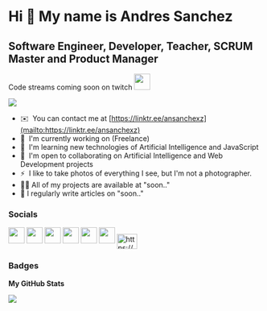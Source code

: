 
Hi 👋 My name is Andres Sanchez
===============================

Software Engineer, Developer, Teacher, SCRUM Master and Product Manager
-----------------

Code streams coming soon on twitch <a href="https://www.twitch.tv/ansanchexz" target="_blank" rel="noreferrer"><img src="https://raw.githubusercontent.com/danielcranney/readme-generator/main/public/icons/socials/twitch.svg" width="32" height="32" /></a>

<a href="https://www.twitch.tv/ansanchexz" target="_blank" rel="noreferrer"><img
src="https://img.shields.io/twitch/status/ansanchexz?logo=twitchsx&style=for-the-badge&color=0891b2&labelColor=1c1917&label=TWITCH+STATUS" /></a>

* ✉️  You can contact me at [https://linktr.ee/ansanchexz](mailto:https://linktr.ee/ansanchexz)
* 🚀  I'm currently working on (Freelance)
* 🧠  I'm learning new technologies of Artificial Intelligence and JavaScript
* 🤝  I'm open to collaborating on Artificial Intelligence and Web Development projects
* ⚡  I like to take photos of everything I see, but I'm not a photographer.
* 👨‍💻  All of my projects are available at "soon.."
* 📝  I regularly write articles on "soon.."

### Socials

<p align="left"> <a href="https://www.github.com/ansanchexz" target="_blank" rel="noreferrer"><img src="https://raw.githubusercontent.com/danielcranney/readme-generator/main/public/icons/socials/github.svg" width="32" height="32" /></a> <a href="http://www.instagram.com/ansanchexz" target="_blank" rel="noreferrer"><img src="https://raw.githubusercontent.com/danielcranney/readme-generator/main/public/icons/socials/instagram.svg" width="32" height="32" /></a> <a href="https://www.linkedin.com/in/ansanchexz" target="_blank" rel="noreferrer"><img src="https://raw.githubusercontent.com/danielcranney/readme-generator/main/public/icons/socials/linkedin.svg" width="32" height="32" /></a> <a href="https://www.stackoverflow.com/users/ansanchexz" target="_blank" rel="noreferrer"><img src="https://raw.githubusercontent.com/danielcranney/readme-generator/main/public/icons/socials/stackoverflow.svg" width="32" height="32" /></a> <a href="https://www.twitter.com/ansanchexz" target="_blank" rel="noreferrer"><img src="https://raw.githubusercontent.com/danielcranney/readme-generator/main/public/icons/socials/twitter.svg" width="32" height="32" /></a> <a href="https://www.youtube.com/@ansanchexz" target="_blank" rel="noreferrer"><img src="https://raw.githubusercontent.com/danielcranney/readme-generator/main/public/icons/socials/youtube.svg" width="32" height="32" /></a> 
<a href="https://discord.gg/xdP96d5BeU" target="_blank"><img align="center" src="https://raw.githubusercontent.com/rahuldkjain/github-profile-readme-generator/master/src/images/icons/Social/discord.svg" alt="https://discord.gg/fSW3QjqmWt" height="30" width="40" /></a>
</p>

### Badges

<b>My GitHub Stats</b>

<a href="http://www.github.com/ansanchexz"><img src="https://github-readme-streak-stats.herokuapp.com/?user=ansanchexz&stroke=ffffff&background=1c1917&ring=0891b2&fire=0891b2&currStreakNum=ffffff&currStreakLabel=0891b2&sideNums=ffffff&sideLabels=ffffff&dates=ffffff&hide_border=true" /></a>

